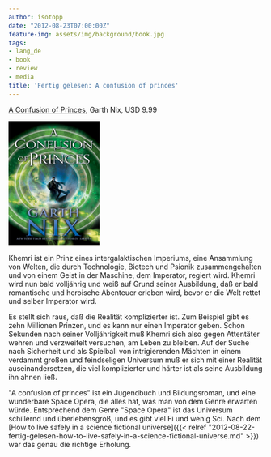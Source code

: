 ```yaml
---
author: isotopp
date: "2012-08-23T07:00:00Z"
feature-img: assets/img/background/book.jpg
tags:
- lang_de
- book
- review
- media
title: 'Fertig gelesen: A confusion of princes'
---
```

[A Confusion of Princes](http://www.amazon.com/A-Confusion-of-Princes-ebook/dp/B007ED6VWW),
Garth Nix, USD 9.99

![Nix: A Confusion of Princes](/uploads/confusion_of_princes.png)

Khemri ist ein Prinz eines intergalaktischen Imperiums, eine Ansammlung von
Welten, die durch Technologie, Biotech und Psionik zusammengehalten und von
einem Geist in der Maschine, dem Imperator, regiert wird.  Khemri wird nun
bald volljährig und weiß auf Grund seiner Ausbildung, daß er bald
romantische und heroische Abenteuer erleben wird, bevor er die Welt rettet
und selber Imperator wird.

Es stellt sich raus, daß die Realität komplizierter ist.  Zum Beispiel gibt
es zehn Millionen Prinzen, und es kann nur einen Imperator geben.  Schon
Sekunden nach seiner Volljährigkeit muß Khemri sich also gegen Attentäter
wehren und verzweifelt versuchen, am Leben zu bleiben.  Auf der Suche nach
Sicherheit und als Spielball von intrigierenden Mächten in einem verdammt
großen und feindseligen Universum muß er sich mit einer Realität
auseinandersetzen, die viel komplizierter und härter ist als seine
Ausbildung ihn ahnen ließ.

"A confusion of princes" ist ein Jugendbuch und Bildungsroman, und eine
wunderbare Space Opera, die alles hat, was man von dem Genre erwarten würde. 
Entsprechend dem Genre "Space Opera" ist das Universum schillernd und
überlebensgroß, und es gibt viel Fi und wenig Sci.  Nach dem 
[How to live safely in a science fictional universe]({{< relref "2012-08-22-fertig-gelesen-how-to-live-safely-in-a-science-fictional-universe.md" >}})
war das genau die richtige Erholung.
